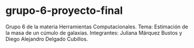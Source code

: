 # grupo-6-proyecto-final
Grupo 6 de la materia Herramientas Computacionales. 
Tema: Estimación de la masa de un cúmulo de galaxias.
Integrantes: Juliana Márquez Bustos y Diego Alejandro Delgado Cubillos.
